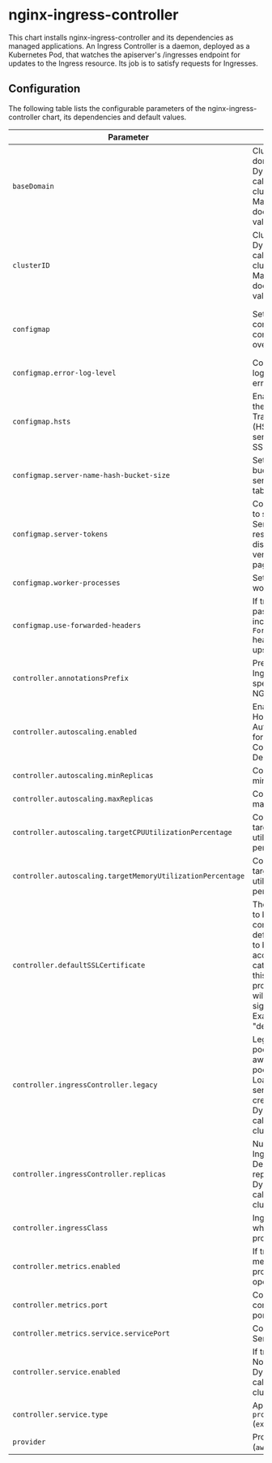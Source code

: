 # nginx-ingress-controller

This chart installs nginx-ingress-controller and its dependencies as managed applications. An Ingress Controller is a daemon, deployed as a Kubernetes Pod, that watches the apiserver's /ingresses endpoint for updates to the Ingress resource. Its job is to satisfy requests for Ingresses.

## Configuration

The following table lists the configurable parameters of the nginx-ingress-controller chart, its dependencies and default values.

Parameter | Description | Default
--- | --- | ---
`baseDomain` | Cluster base domain. Dynamically calculated during cluster creation. Manual change doesn't affect this value | 'uun5a.k8s.ginger.eu-central-1.aws.gigantic.io'
`clusterID` | Cluster ID. Dynamically calculated during cluster creation. Manual change doesn't affect this value | 'uun5a'
`configmap` | Sets the nginx configmap configuration overrides. | See official docs for nginx [configmap configuration options](https://github.com/kubernetes/ingress-nginx/blob/master/docs/user-guide/nginx-configuration/configmap.md#configuration-options) and their defaults. Built-in overrides are covered below.
`configmap.error-log-level` | Configures the logging level of errors. | "error"
`configmap.hsts` | Enables or disables the HTTP Strict Transport Security (HSTS) header in servers running SSL. | "false"
`configmap.server-name-hash-bucket-size` | Sets the size of the bucket for the server names hash tables. | "1024"
`configmap.server-tokens` | Controlls whether to send NGINX Server header in responses and display NGINX version in error pages. | "false"
`configmap.worker-processes` | Sets the number of worker processes. | "4"
`configmap.use-forwarded-headers` | If true, NGINX passes the incoming `X-Forwarded-*` headers to upstreams. | "true"
`controller.annotationsPrefix` | Prefix of the Ingress annotations specific to the NGINX controller. | `nginx.ingress.kubernetes.io`
`controller.autoscaling.enabled` | Enables or disables Horizontal Pod Autoscaler (HPA) for NGINX Ingress Controller Deployment. | `false`
`controller.autoscaling.minReplicas` | Configures HPA min replicas. | `1`
`controller.autoscaling.maxReplicas` | Configures HPA max replicas. | `20`
`controller.autoscaling.targetCPUUtilizationPercentage` | Configures HPA target CPU utilization percentage. | `50`
`controller.autoscaling.targetMemoryUtilizationPercentage` | Configures HPA target memory utilization percentage. | `50`
`controller.defaultSSLCertificate` | The Secret referred to by this flag contains the default certificate to be used when accessing the catch-all server. If this flag is not provided NGINX will use a self-signed certificate. Example value: "default/foo-tls" | ""
`controller.ingressController.legacy` | Legacy or node pools cluster. On aws provider node pool clusters LoadBalancer service gets created. Dynamically calculated during cluster creation. | `false`
`controller.ingressController.replicas` | Number of NGINX Ingress Controller Deployment replicas. Dynamically calculated during cluster creation. | `3`
`controller.ingressClass` | Ingress class, which controller processes | `nginx`
`controller.metrics.enabled` | If true, create metrics Service for prometheus-operator support. | `false`
`controller.metrics.port` | Configures container metrics port to be exposed. | `10254`
`controller.metrics.service.servicePort` | Configures metrics Service port. | `9913`
`controller.service.enabled` | If true, create NodePort Service. Dynamically calculated during cluster creation. | `false`
`controller.service.type` | Applies only to `provider=aws` (`external`/`internal`) | `external`
`provider` | Provider identifier (`aws`/`azure`/`kvm`) | `kvm`
